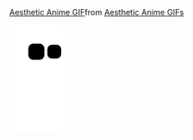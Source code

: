 <div class="tenor-gif-embed" data-postid="25226929" data-share-method="host" data-aspect-ratio="0.7625" data-width="100%"><a href="https://tenor.com/view/aesthetic-anime-gif-25226929">Aesthetic Anime GIF</a>from <a href="https://tenor.com/search/aesthetic+anime-gifs">Aesthetic Anime GIFs</a></div> <script type="text/javascript" async src="https://tenor.com/embed.js"></script>

![Snake animation](https://github.com/1Aboka1/1Aboka1/blob/output/github-contribution-grid-snake.svg)
